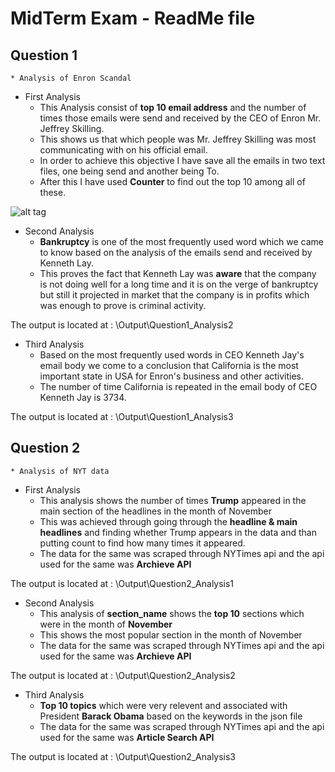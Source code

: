 
# MidTerm Exam - ReadMe file

## Question 1

    * Analysis of Enron Scandal
    

* First Analysis
    *  This Analysis consist of **top 10 email address** and the number of times those emails were send and received by        the CEO of Enron Mr. Jeffrey Skilling.
    *  This shows us that which people was Mr. Jeffrey Skilling was most communicating with on his official email.
    *  In order to achieve this objective I have save all the emails in two text files, one being send and another            being To.
    *  After this I have used **Counter** to find out the top 10 among all of these.

![alt tag](http://github.com/kunalmsharma/sharma_kunal_spring2017/MidTerm/Output/Question1_Analysis1.PNG)
    

* Second Analysis
    *  **Bankruptcy** is one of the most frequently used word which we came to know based on the analysis of the emails        send and received by Kenneth Lay. 
    *  This proves the fact that Kenneth Lay was **aware** that the company is not doing well for a long time and it is        on the verge of bankruptcy but still it projected in market that the company is in profits which was enough to        prove is criminal activity.
  
The output is located at : \\Output\\Question1_Analysis2

* Third Analysis
    *  Based on the most frequently used words in CEO Kenneth Jay's email body we come to a conclusion that California        is the most important state in USA for Enron's business and other activities.
    *  The number of time California is repeated in the email body of CEO Kenneth Jay is 3734.

The output is located at : \\Output\\Question1_Analysis3

## Question 2
    * Analysis of NYT data
    

* First Analysis
    *  This analysis shows the number of times **Trump** appeared in the main section of the headlines in the month of        November
    *  This was achieved through going through the **headline & main headlines** and finding whether Trump appears in          the data and than putting count to find how many times it appeared.
    *  The data for the same was scraped through NYTimes api and the api used for the same was **Archieve API**
    
The output is located at : \\Output\\Question2_Analysis1

* Second Analysis
    *  This analysis of **section_name** shows the **top 10** sections which were in the month of **November**
    *  This shows the most popular section in the month of November
    *  The data for the same was scraped through NYTimes api and the api used for the same was **Archieve API**
    
The output is located at : \\Output\\Question2_Analysis2

*  Third Analysis
    *  **Top 10 topics** which were very relevent and associated with President **Barack Obama** based on the keywords        in the json file
    *  The data for the same was scraped through NYTimes api and the api used for the same was **Article Search API**
    
The output is located at : \\Output\\Question2_Analysis3
